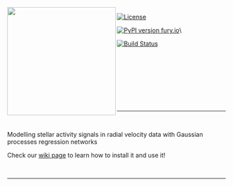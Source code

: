 <img align="left" width="250" height="250" src="https://i.imgur.com/8jqfpoz.png"> 

[![License](https://img.shields.io/badge/license-MIT-blue.svg)](https://github.com/jdavidrcamacho/gpyrn/blob/master/LICENSE)

[![PyPI version fury.io](https://badge.fury.io/py/gpyrn.svg)](https://pypi.org/project/gpyrn/)\


[![Build Status](https://app.travis-ci.com/jdavidrcamacho/gpyrn.svg?branch=main)](https://app.travis-ci.com/jdavidrcamacho/gpyrn)


<br/>
<br/>
<br/>
<br/>
<br/>
<br/>
<br/>

***

<br/>

Modelling stellar activity signals in radial velocity data with Gaussian processes regression networks

Check our [wiki page](https://github.com/jdavidrcamacho/gpyrn/wiki) to learn how to install it and use it!

<br/>

***
